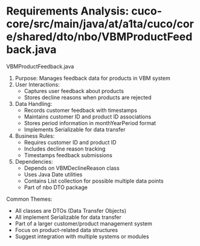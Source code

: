 # Requirements Analysis: cuco-core/src/main/java/at/a1ta/cuco/core/shared/dto/nbo/VBMProductFeedback.java

VBMProductFeedback.java
1. Purpose: Manages feedback data for products in VBM system
2. User Interactions:
   - Captures user feedback about products
   - Stores decline reasons when products are rejected
3. Data Handling:
   - Records customer feedback with timestamps
   - Maintains customer ID and product ID associations
   - Stores period information in monthYearPeriod format
   - Implements Serializable for data transfer
4. Business Rules:
   - Requires customer ID and product ID
   - Includes decline reason tracking
   - Timestamps feedback submissions
5. Dependencies:
   - Depends on VBMDeclineReason class
   - Uses Java Date utilities
   - Contains List collection for possible multiple data points
   - Part of nbo DTO package

Common Themes:
- All classes are DTOs (Data Transfer Objects)
- All implement Serializable for data transfer
- Part of a larger customer/product management system
- Focus on product-related data structures
- Suggest integration with multiple systems or modules